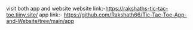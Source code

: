 visit both app and website
website link:-https://rakshaths-tic-tac-toe.tiiny.site/
app link:- https://github.com/Rakshath66/Tic-Tac-Toe-App-and-Website/tree/main/app
